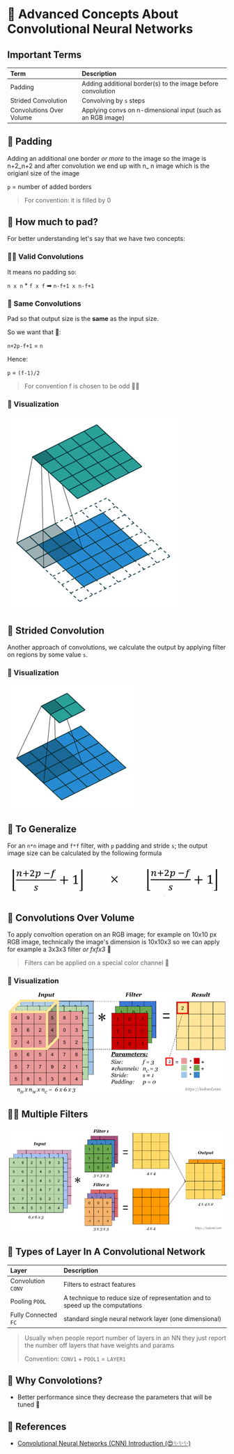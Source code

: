 # 🌟 Advanced Concepts About Convolutional Neural Networks

## Important Terms

| Term | Description |
| :--- | :--- |
| Padding | Adding additional border\(s\) to the image before convolution |
| Strided Convolution | Convolving by `s` steps |
| Convolutions Over Volume | Applying convs on n-dimensional input \(such as an RGB image\) |

## 🙌 Padding

Adding an additional one border _or more_ to the image so the image is n+2_n+2 and after convolution we end up with n_  n image which is the origianl size of the image

`p` = number of added borders

> For convention: it is filled by 0

## 🤔 How much to pad?

For better understanding let's say that we have two concepts:

### 🕵️‍♀️ Valid Convolutions

It means no padding so:

`n x n` \* `f x f` ➡ `n-f+1 x n-f+1`

### 🥽 Same Convolutions

Pad so that output size is the **same** as the input size.

So we want that 🧐:

`n+2p-f+1` = `n`

Hence:

`p` = `(f-1)/2`

> For convention f is chosen to be odd 👩‍🚀

### 👀 Visualization

![](../.gitbook/assets/conv.gif)

## 🔢 Strided Convolution

Another approach of convolutions, we calculate the output by applying filter on regions by some value `s`.

### 👀 Visualization

![](../.gitbook/assets/stridedconv.gif)

## 🤗 To Generalize

For an `n*n` image and `f*f` filter, with `p` padding and stride `s`; the output image size can be calculated by the following formula

![](../.gitbook/assets/convresult.PNG)

## 🚀 Convolutions Over Volume

To apply convoltion operation on an RGB image; for example on 10x10 px RGB image, technically the image's dimension is 10x10x3 so we can apply for example a 3x3x3 filter _or fxfx3_ 🤳

> Filters can be applied on a special color channel 🎨

### 👀 Visualization

![](../.gitbook/assets/convvolume.png)

## 🤸‍♀️ Multiple Filters

![](../.gitbook/assets/convmulti.png)

## 🎨 Types of Layer In A Convolutional Network

| Layer | Description |
| :--- | :--- |
| Convolution `CONV` | Filters to estract features |
| Pooling `POOL` | A technique to reduce size of representation and to speed up the computations |
| Fully Connected `FC` | standard single neural network layer \(one dimensional\) |

> Usually when people report number of layers in an NN they just report the number off layers that have weights and params
>
> Convention: `CONV1` + `POOL1` = `LAYER1`

## 🤔 Why Convolotions?

* Better performance since they decrease the parameters that will be tuned 💫

## 🧐 References

* [Convolutional Neural Networks \(CNN\) Introduction \(😍✨✨✨\)](https://indoml.com/2018/03/07/student-notes-convolutional-neural-networks-cnn-introduction/)

